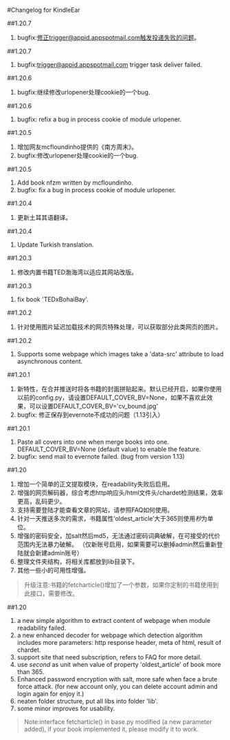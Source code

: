 #Changelog for KindleEar

##1.20.7
  1. bugfix:修正trigger@appid.appspotmail.com触发投递失败的问题。

##1.20.7
  1. bugfix:trigger@appid.appspotmail.com trigger task deliver failed.
  
##1.20.6
  1. bugfix:继续修改urlopener处理cookie的一个bug.

##1.20.6
  1. bugfix: refix a bug in process cookie of module urlopener.
  
##1.20.5
  1. 增加网友mcfloundinho提供的《南方周末》。
  2. bugfix:修改urlopener处理cookie的一个bug.

##1.20.5
  1. Add book nfzm written by mcfloundinho.
  2. bugfix: fix a bug in process cookie of module urlopener.

##1.20.4
  1. 更新土耳其语翻译。

##1.20.4
  1. Update Turkish translation.

##1.20.3
  1. 修改内置书籍TED渤海湾以适应其网站改版。

##1.20.3
  1. fix book 'TEDxBohaiBay'.

##1.20.2
  1. 针对使用图片延迟加载技术的网页特殊处理，可以获取部分此类网页的图片。

##1.20.2
  1. Supports some webpage which images take a 'data-src' attribute to load asynchronous content.
  
##1.20.1
  1. 新特性，在合并推送时将各书籍的封面拼贴起来。默认已经开启，如果你使用以前的config.py，请设置DEFAULT_COVER_BV=None，如果不喜欢此效果，可以设置DEFAULT_COVER_BV='cv_bound.jpg'
  2. bugfix: 修正保存到evernote不成功的问题（1.13引入）
  
##1.20.1
  1. Paste all covers into one when merge books into one. DEFAULT_COVER_BV=None (default value) to enable the feature.
  2. bugfix: send mail to evernote failed. (bug from version 1.13)
  
##1.20
  1. 增加一个简单的正文提取模块，在readability失败后启用。
  2. 增强的网页解码器，综合考虑http响应头/html文件头/chardet检测结果，效率更高，乱码更少。
  3. 支持需要登陆才能查看文章的网站，请参照FAQ如何使用。
  4. 针对一天推送多次的需求，书籍属性‘oldest_article’大于365则使用*秒*为单位。
  5. 增强的密码安全，加salt然后md5，无法通过密码词典破解，在可接受的代价范围内无法暴力破解。
    （仅新账号启用，如果需要可以删掉admin然后重新登陆就会新建admin账号）
  6. 整理文件夹结构，将相关库都放到lib目录下。
  7. 其他一些小的可用性增强。
  > 升级注意:书籍的fetcharticle()增加了一个参数，如果你定制的书籍使用到此接口，需要修改。
  
##1.20
  1. a new simple algorithm to extract content of webpage when module readability failed.
  2. a new enhanced decoder for webpage which detection algorithm includes more parameters:
    http response header, meta of html, result of chardet.
  3. support site that need subscription, refers to FAQ for more detail.
  4. use *second* as unit when value of property 'oldest_article' of book more than 365.
  5. Enhanced password encryption with salt, more safe when face a brute force attack.
    (for new account only, you can delete account admin and login again for enjoy it.)
  6. neaten folder structure, put all libs into folder 'lib'.
  7. some minor improves for usability.
  > Note:interface fetcharticle() in base.py modified (a new parameter added), if your book implemented it, please modify it to work.
